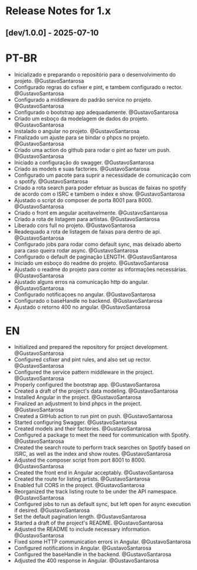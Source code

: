 # Release Notes for 1.x

## [dev/1.0.0] - 2025-07-10

# PT-BR

- Inicializado e preparando o repositório para o desenvolvimento do projeto. @GustavoSantarosa
- Configurado regras do csfixer e pint, e tambem configurado o rector. @GustavoSantarosa
- Configurado a middleware do padrão service no projeto. @GustavoSantarosa
- Configurado o bootstrap app adequadamente. @GustavoSantarosa
- Criado um esboço da modelagem de dados do projeto. @GustavoSantarosa
- Instalado o angular no projeto. @GustavoSantarosa
- Finalizado um ajuste para se bindar o phpcs no projeto. @GustavoSantarosa
- Criado uma action do github para rodar o pint ao fazer um push. @GustavoSantarosa
- Iniciado a configuração do swagger. @GustavoSantarosa
- Criado as models e suas factories. @GustavoSantarosa
- Configurado um pacote para suprir a necessidade de comunicação com o spotify. @GustavoSantarosa
- Criado a rota search para poder efetuar as buscas de faixas no spotify de acordo com o ISRC e tambem o index e show. @GustavoSantarosa
- Ajustado o script do composer de porta 8001 para 8000. @GustavoSantarosa
- Criado o front em angular aceitavelmente. @GustavoSantarosa
- Criado a rota de listagem para artistas. @GustavoSantarosa
- Liberado cors full no projeto. @GustavoSantarosa
- Readequado a rota de listagem de faixas para dentro de api. @GustavoSantarosa
- Configurado jobs para rodar como default sync, mas deixado aberto para caso queira rodar async. @GustavoSantarosa
- Configurado o default de paginação LENGTH. @GustavoSantarosa
- Iniciado um esboço do readme do projeto. @GustavoSantarosa
- Ajustado o readme do projeto para conter as informações necessárias. @GustavoSantarosa
- Ajustado alguns erros na comunicação http do angular. @GustavoSantarosa
- Configurado notificaçoes no angular.  @GustavoSantarosa
- Configurado o baseHandle no backend. @GustavoSantarosa
- Ajustado o retorno 400 no angular. @GustavoSantarosa

# EN

- Initialized and prepared the repository for project development. @GustavoSantarosa
- Configured csfixer and pint rules, and also set up rector. @GustavoSantarosa
- Configured the service pattern middleware in the project. @GustavoSantarosa
- Properly configured the bootstrap app. @GustavoSantarosa
- Created a draft of the project's data modeling. @GustavoSantarosa
- Installed Angular in the project. @GustavoSantarosa
- Finalized an adjustment to bind phpcs in the project. @GustavoSantarosa
- Created a GitHub action to run pint on push. @GustavoSantarosa
- Started configuring Swagger. @GustavoSantarosa
- Created models and their factories. @GustavoSantarosa
- Configured a package to meet the need for communication with Spotify. @GustavoSantarosa
- Created the search route to perform track searches on Spotify based on ISRC, as well as the index and show routes. @GustavoSantarosa
- Adjusted the composer script from port 8001 to 8000. @GustavoSantarosa
- Created the front end in Angular acceptably. @GustavoSantarosa
- Created the route for listing artists. @GustavoSantarosa
- Enabled full CORS in the project. @GustavoSantarosa
- Reorganized the track listing route to be under the API namespace. @GustavoSantarosa
- Configured jobs to run as default sync, but left open for async execution if desired. @GustavoSantarosa
- Set the default pagination length. @GustavoSantarosa
- Started a draft of the project's README. @GustavoSantarosa
- Adjusted the README to include necessary information. @GustavoSantarosa
- Fixed some HTTP communication errors in Angular. @GustavoSantarosa
- Configured notifications in Angular. @GustavoSantarosa
- Configured the baseHandle in the backend. @GustavoSantarosa
- Adjusted the 400 response in Angular. @GustavoSantarosa